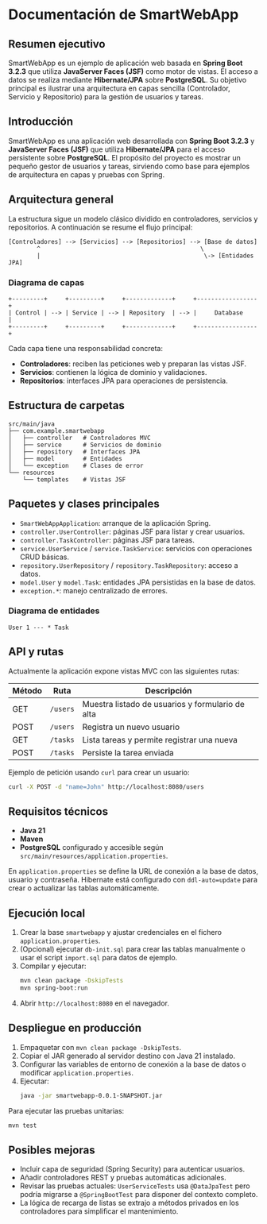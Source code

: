 # Documentación de SmartWebApp

## Resumen ejecutivo
SmartWebApp es un ejemplo de aplicación web basada en **Spring Boot 3.2.3** que
utiliza **JavaServer Faces (JSF)** como motor de vistas. El acceso a datos se
realiza mediante **Hibernate/JPA** sobre **PostgreSQL**. Su objetivo principal
es ilustrar una arquitectura en capas sencilla (Controlador, Servicio y
Repositorio) para la gestión de usuarios y tareas.

## Introducción
SmartWebApp es una aplicación web desarrollada con **Spring Boot 3.2.3** y
**JavaServer Faces (JSF)** que utiliza **Hibernate/JPA** para el acceso
persistente sobre **PostgreSQL**. El propósito del proyecto es mostrar un
pequeño gestor de usuarios y tareas, sirviendo como base para ejemplos de
arquitectura en capas y pruebas con Spring.

## Arquitectura general
La estructura sigue un modelo clásico dividido en controladores, servicios y
repositorios. A continuación se resume el flujo principal:

```text
[Controladores] --> [Servicios] --> [Repositorios] --> [Base de datos]
        ^                                             \
        |                                              \-> [Entidades JPA]
```

### Diagrama de capas
```text
+---------+     +---------+     +-------------+     +-----------------+
| Control | --> | Service | --> | Repository  | --> |     Database     |
+---------+     +---------+     +-------------+     +-----------------+
```

Cada capa tiene una responsabilidad concreta:
- **Controladores**: reciben las peticiones web y preparan las vistas JSF.
- **Servicios**: contienen la lógica de dominio y validaciones.
- **Repositorios**: interfaces JPA para operaciones de persistencia.

## Estructura de carpetas
```text
src/main/java
├── com.example.smartwebapp
│   ├── controller   # Controladores MVC
│   ├── service      # Servicios de dominio
│   ├── repository   # Interfaces JPA
│   ├── model        # Entidades
│   └── exception    # Clases de error
└── resources
    └── templates    # Vistas JSF
```

## Paquetes y clases principales
- `SmartWebAppApplication`: arranque de la aplicación Spring.
- `controller.UserController`: páginas JSF para listar y crear usuarios.
- `controller.TaskController`: páginas JSF para tareas.
- `service.UserService` / `service.TaskService`: servicios con operaciones
  CRUD básicas.
- `repository.UserRepository` / `repository.TaskRepository`: acceso a datos.
- `model.User` y `model.Task`: entidades JPA persistidas en la base de datos.
- `exception.*`: manejo centralizado de errores.

### Diagrama de entidades
```text
User 1 --- * Task
```

## API y rutas
Actualmente la aplicación expone vistas MVC con las siguientes rutas:

| Método | Ruta    | Descripción                                   |
|--------|---------|-----------------------------------------------|
| GET    | `/users`| Muestra listado de usuarios y formulario de alta |
| POST   | `/users`| Registra un nuevo usuario                      |
| GET    | `/tasks`| Lista tareas y permite registrar una nueva     |
| POST   | `/tasks`| Persiste la tarea enviada                      |

Ejemplo de petición usando `curl` para crear un usuario:
```bash
curl -X POST -d "name=John" http://localhost:8080/users
```

## Requisitos técnicos
- **Java 21**
- **Maven**
- **PostgreSQL** configurado y accesible según
  `src/main/resources/application.properties`.

En `application.properties` se define la URL de conexión a la base de datos,
usuario y contraseña. Hibernate está configurado con `ddl-auto=update` para
crear o actualizar las tablas automáticamente.

## Ejecución local
1. Crear la base `smartwebapp` y ajustar credenciales en el fichero
   `application.properties`.
2. (Opcional) ejecutar `db-init.sql` para crear las tablas manualmente o usar
   el script `import.sql` para datos de ejemplo.
3. Compilar y ejecutar:
   ```bash
   mvn clean package -DskipTests
   mvn spring-boot:run
   ```
4. Abrir `http://localhost:8080` en el navegador.

## Despliegue en producción
1. Empaquetar con `mvn clean package -DskipTests`.
2. Copiar el JAR generado al servidor destino con Java 21 instalado.
3. Configurar las variables de entorno de conexión a la base de datos o
   modificar `application.properties`.
4. Ejecutar:
   ```bash
   java -jar smartwebapp-0.0.1-SNAPSHOT.jar
   ```

Para ejecutar las pruebas unitarias:
```bash
mvn test
```

## Posibles mejoras
- Incluir capa de seguridad (Spring Security) para autenticar usuarios.
- Añadir controladores REST y pruebas automáticas adicionales.
- Revisar las pruebas actuales: `UserServiceTests` usa `@DataJpaTest` pero
  podría migrarse a `@SpringBootTest` para disponer del contexto completo.
- La lógica de recarga de listas se extrajo a métodos privados en los
  controladores para simplificar el mantenimiento.

